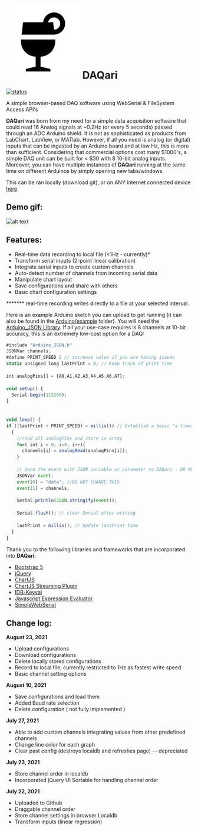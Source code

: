 # ![DAQari](https://github.com/nravanelli/DAQari/blob/main/images/logo.svg) DAQari

[![status](https://joss.theoj.org/papers/ac2ab1df9ac70eed788d6c2ad0a84b12/status.svg)](https://joss.theoj.org/papers/ac2ab1df9ac70eed788d6c2ad0a84b12)

A simple browser-based DAQ software using WebSerial &amp; FileSystem Access API's

**DAQari** was born from my need for a simple data acquisition software that could read 16 Analog signals at ~0.2Hz (or every 5 seconds) passed through an ADC Arduino shield. It is not as sophisticated as products from LabChart, LabView, or MATlab. However, if all you need is analog (or digital) inputs that can be ingested by an Arduino board and at low Hz, this is more than sufficient. Considering that commercial options cost many $1000's, a simple DAQ unit can be built for < $30 with 8 10-bit analog inputs. Moreover, you can have multiple instances of **DAQari** running at the same time on different Arduinos by simply opening new tabs/windows.

This can be ran locally (download git), or on ANY internet connected device [here](https://nravanelli.github.io/DAQari/).

## Demo gif:

![alt text](https://github.com/nravanelli/DAQari/blob/main/images/DAQariExample.gif)


## Features:
+ Real-time data recording to local file (<1Hz - currently)*
+ Transform serial inputs (2-point linear calibration)
+ Integrate serial inputs to create custom channels
+ Auto-detect number of channels from incoming serial data
+ Manipulate chart layout
+ Save configurations and share with others
+ Basic chart configuration settings

******* real-time recording writes directly to a file at your selected interval.

Here is an example Arduino sketch you can upload to get running (it can also be found in the [Arduino/example](./Arduino/example) folder). You will need the [Arduino_JSON Library](https://arduinojson.org/). If all your use-case requires is 8 channels at 10-bit accuracy, this is an extremely low-cost option for a DAQ:

```javascript
#include "Arduino_JSON.h"
JSONVar channels;
#define PRINT_SPEED 2 // increase value if you are having issues
static unsigned long lastPrint = 0; // Keep track of print time

int analogPins[] = {A0,A1,A2,A3,A4,A5,A6,A7};

void setup() {
  Serial.begin(115200);
}


void loop() {
if ((lastPrint + PRINT_SPEED) < millis()) // Establish a basic "x times per second" routine.
  {
    //read all analogPins and store in array
    for( int i = 0; i<8; i++){
      channels[i] = analogRead(analogPins[i]);
    }

    // Send the event with JSON variable as parameter to DAQari - DO NOT REMOVE "data". DAQari is listening for that string to be sent, this triggers new data
    JSONVar event;
    event[0] = "data"; //DO NOT CHANGE THIS
    event[1] = channels;

    Serial.println(JSON.stringify(event));

    Serial.flush(); // clear Serial after writing

    lastPrint = millis(); // Update lastPrint time
  }
}
```

Thank you to the following libraries and frameworks that are incorporated into **DAQari**:

- [Bootstrap 5](https://getbootstrap.com/)
- [jQuery](https://jquery.com/)
- [ChartJS](https://www.chartjs.org/)
- [ChartJS Streaming Plugin](https://nagix.github.io/chartjs-plugin-streaming/latest/)
- [IDB-Keyval](https://github.com/jakearchibald/idb-keyval)
- [Javascript Expression Evaluator](https://github.com/silentmatt/expr-eval)
- [SimpleWebSerial](https://fmgrafikdesign.gitbook.io/simplewebserial/)

Change log:
------
__August 23, 2021__
- Upload configurations
- Download configurations
- Delete locally stored configurations
- Record to local file, currently restricted to 1Hz as fastest write speed
- Basic channel setting options

__August 10, 2021__
- Save configurations and load them
- Added Baud rate selection
- Delete configuration ( not fully implemented )

__July 27, 2021__
- Able to add custom channels integrating values from other predefined channels
- Change line color for each graph
- Clear past config (destroys localdb and refreshes page) -- depreciated

__July 23, 2021__
- Store channel order in localdb
- Incorporated jQuery UI Sortable for handling channel order

__July 22, 2021__
- Uploaded to Github
- Draggable channel order
- Store channel settings in browser Localdb
- Transform inputs (linear regression)
